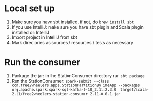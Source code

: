 # Local set up
  1. Make sure you have sbt installed, if not, do `brew install sbt`
  2. If you use IntelliJ: make sure you have sbt plugin and Scala plugin installed on IntelliJ
  3. Import project in IntelliJ from sbt
  4. Mark directories as sources / resources / tests as necessary

# Run the consumer
1. Package the jar: in the StationConsumer directory run `sbt package`
2. Run the StationConsumer: `spark-submit --class com.free2wheelers.apps.StationPartitionByTimeApp --packages org.apache.spark:spark-sql-kafka-0-10_2.11:2.3.0  target/scala-2.11/free2wheelers-station-consumer_2.11-0.0.1.jar`